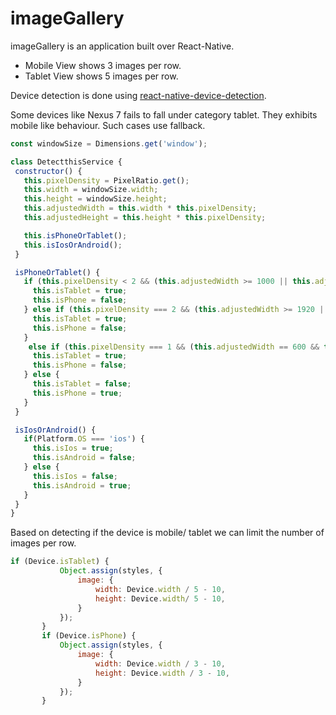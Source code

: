 # imageGallery
imageGallery is an application built over React-Native. 
 * Mobile View shows 3 images per row.
 * Tablet View shows 5 images per row.
 
 Device detection is done using  [react-native-device-detection](https://www.npmjs.com/package/react-native-device-detection).
 
 Some devices like Nexus 7 fails to fall under category tablet. They exhibits mobile like behaviour. Such cases use fallback.
 ```javascript
const windowSize = Dimensions.get('window');

class DetectthisService {
  constructor() {
    this.pixelDensity = PixelRatio.get();
    this.width = windowSize.width;
    this.height = windowSize.height;
    this.adjustedWidth = this.width * this.pixelDensity;
    this.adjustedHeight = this.height * this.pixelDensity;

    this.isPhoneOrTablet();
    this.isIosOrAndroid();
  }

  isPhoneOrTablet() {
    if (this.pixelDensity < 2 && (this.adjustedWidth >= 1000 || this.adjustedHeight >= 1000)) {
      this.isTablet = true;
      this.isPhone = false;
    } else if (this.pixelDensity === 2 && (this.adjustedWidth >= 1920 || this.adjustedHeight >= 1920)) {
      this.isTablet = true;
      this.isPhone = false;
    }
     else if (this.pixelDensity === 1 && (this.adjustedWidth == 600 && this.adjustedHeight == 960)) {
      this.isTablet = true;
      this.isPhone = false;
    } else {
      this.isTablet = false;
      this.isPhone = true;
    }
  }

  isIosOrAndroid() {
    if(Platform.OS === 'ios') {
      this.isIos = true;
      this.isAndroid = false;
    } else {
      this.isIos = false;
      this.isAndroid = true;
    }
  }
}
```
Based on detecting if the device is mobile/ tablet we can limit the number of images per row.
 ```javascript
 if (Device.isTablet) {
            Object.assign(styles, {
                image: {
                    width: Device.width / 5 - 10,
                    height: Device.width/ 5 - 10,
                }
            });
        }
        if (Device.isPhone) {
            Object.assign(styles, {
                image: {
                    width: Device.width / 3 - 10,
                    height: Device.width / 3 - 10,
                }
            });
        }
```

